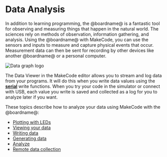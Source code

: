 # Data Analysis

In addition to learning programming, the @boardname@ is a fantastic tool for observing and measuring things that happen in the natural world. The sciences rely on methods of observation, information gathering, and analysis. Using the @boardname@ with MakeCode, you can use the sensors and inputs to measure and capture physical events that occur. Measurement data can then be sent for recording by other devices like another @boardname@ or a personal computer.

![Data graph logo](/static/mb/device/data-analysis/data-analysis.jpg)

The Data Viewer in the MakeCode editor allows you to stream and log data from your programs. It will do this when you write data values using the **[serial](/reference/serial)** write functions. When you try your code in the simulator or connect with USB, each value you write is saved and collected as a log for you to analyze later if you want.

These topics describe how to analyze your data using MakeCode with the @boardname@:

* [Plotting with LEDs](./data-analysis/led-plotting)
* [Viewing your data](./data-analysis/viewing)
* [Writing data](./data-analysis/writing)
* [Generating data](./data-analysis/generating)
* [Analyze](./data-analysis/analyze)
* [Remote data collection](./data-analysis/remote)